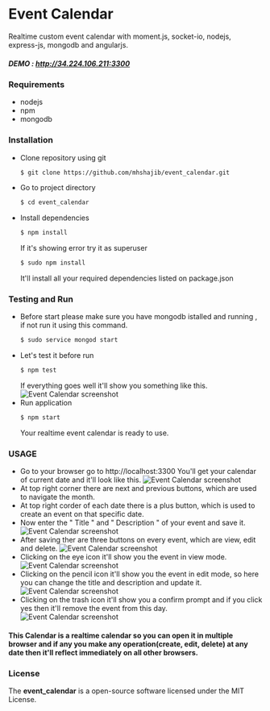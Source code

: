 # Event Calendar
Realtime custom event calendar with moment.js, socket-io, nodejs, express-js, mongodb and angularjs.

##### DEMO : http://34.224.106.211:3300

### Requirements
* nodejs
* npm
* mongodb

### Installation
* Clone repository using git
    ```bash
    $ git clone https://github.com/mhshajib/event_calendar.git
    ```
* Go to project directory
    ```bash
    $ cd event_calendar
    ```
* Install dependencies
    ```bash
    $ npm install
    ```
    If it's showing error try it as superuser
    ```bash
    $ sudo npm install
    ```
    It'll install all your required dependencies listed on package.json

### Testing and Run
* Before start please make sure you have mongodb istalled and running , if not run it using this command.
    ``` bash
    $ sudo service mongod start
    ```
* Let's test it before run
    ``` bash
    $ npm test
    ```
    If everything goes well it'll show you something like this.
    ![Event Calendar screenshot](https://raw.githubusercontent.com/mhshajib/event_calendar/master/images/unit_test.png)
* Run application
    ``` bash
    $ npm start
    ```
    Your realtime event calendar is ready to use.
### USAGE
* Go to your browser go to http://localhost:3300
    You'll get your calendar of current date and it'll look like this.
    ![Event Calendar screenshot](https://raw.githubusercontent.com/mhshajib/event_calendar/master/images/calendar.png)
* At top right corner there are next and previous buttons, which are used to navigate the month.
* At top right corder of each date there is a plus button, which is used to create an event on that specific date.
* Now enter the " Title " and " Description " of your event and save it.
    ![Event Calendar screenshot](https://raw.githubusercontent.com/mhshajib/event_calendar/master/images/create.png)    
* After saving ther are three buttons on every event, which are view, edit and delete.
    ![Event Calendar screenshot](https://raw.githubusercontent.com/mhshajib/event_calendar/master/images/created.png)
* Clicking on the eye icon it'll show you the event in view mode.
    ![Event Calendar screenshot](https://raw.githubusercontent.com/mhshajib/event_calendar/master/images/view.png)
* Clicking on the pencil icon it'll show you the event in edit mode, so here you can change the title and description and update it.
    ![Event Calendar screenshot](https://raw.githubusercontent.com/mhshajib/event_calendar/master/images/edit.png)
* Clicking on the trash icon it'll show you a confirm prompt and if you click yes then it'll remove the event from this day.
    ![Event Calendar screenshot](https://raw.githubusercontent.com/mhshajib/event_calendar/master/images/delete.png)
#### This Calendar is a realtime calendar so you can open it in multiple browser and if any you make any operation(create, edit, delete) at any date then it'll reflect immediately on all other browsers.
### **License**
The **event_calendar** is a open-source software licensed under the MIT License.
